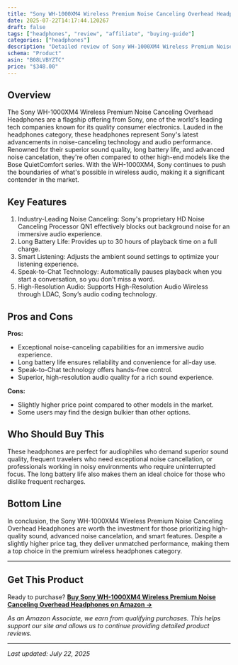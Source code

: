 ```yaml
---
title: "Sony WH-1000XM4 Wireless Premium Noise Canceling Overhead Headphones Review - Complete Analysis & Buying Guide"
date: 2025-07-22T14:17:44.120267
draft: false
tags: ["headphones", "review", "affiliate", "buying-guide"]
categories: ["headphones"]
description: "Detailed review of Sony WH-1000XM4 Wireless Premium Noise Canceling Overhead Headphones. Features, pros, cons, and buying recommendations."
schema: "Product"
asin: "B08LVBYZTC"
price: "$348.00"
---
```


## Overview

The Sony WH-1000XM4 Wireless Premium Noise Canceling Overhead Headphones are a flagship offering from Sony, one of the world's leading tech companies known for its quality consumer electronics. Lauded in the headphones category, these headphones represent Sony's latest advancements in noise-canceling technology and audio performance. Renowned for their superior sound quality, long battery life, and advanced noise cancelation, they're often compared to other high-end models like the Bose QuietComfort series. With the WH-1000XM4, Sony continues to push the boundaries of what's possible in wireless audio, making it a significant contender in the market.

## Key Features

1. Industry-Leading Noise Canceling: Sony's proprietary HD Noise Canceling Processor QN1 effectively blocks out background noise for an immersive audio experience.
2. Long Battery Life: Provides up to 30 hours of playback time on a full charge.
3. Smart Listening: Adjusts the ambient sound settings to optimize your listening experience.
4. Speak-to-Chat Technology: Automatically pauses playback when you start a conversation, so you don't miss a word.
5. High-Resolution Audio: Supports High-Resolution Audio Wireless through LDAC, Sony’s audio coding technology.

## Pros and Cons

**Pros:**
- Exceptional noise-canceling capabilities for an immersive audio experience.
- Long battery life ensures reliability and convenience for all-day use.
- Speak-to-Chat technology offers hands-free control.
- Superior, high-resolution audio quality for a rich sound experience.

**Cons:** 
- Slightly higher price point compared to other models in the market.
- Some users may find the design bulkier than other options.

## Who Should Buy This

These headphones are perfect for audiophiles who demand superior sound quality, frequent travelers who need exceptional noise cancellation, or professionals working in noisy environments who require uninterrupted focus. The long battery life also makes them an ideal choice for those who dislike frequent recharges.

## Bottom Line

In conclusion, the Sony WH-1000XM4 Wireless Premium Noise Canceling Overhead Headphones are worth the investment for those prioritizing high-quality sound, advanced noise cancelation, and smart features. Despite a slightly higher price tag, they deliver unmatched performance, making them a top choice in the premium wireless headphones category.

---

## Get This Product

Ready to purchase? **[Buy Sony WH-1000XM4 Wireless Premium Noise Canceling Overhead Headphones on Amazon →](https://amzn.to/3TPOgSf)**

*As an Amazon Associate, we earn from qualifying purchases. This helps support our site and allows us to continue providing detailed product reviews.*

---

*Last updated: July 22, 2025*